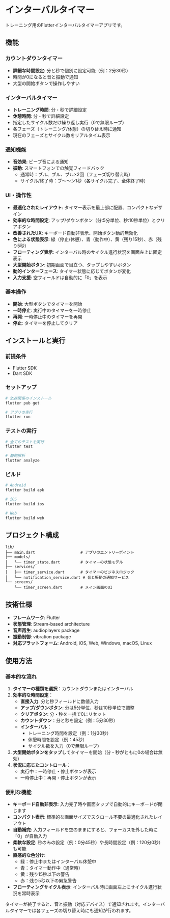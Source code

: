 # インターバルタイマー

トレーニング用のFlutterインターバルタイマーアプリです。

## 機能

### カウントダウンタイマー
- **詳細な時間設定**: 分と秒で個別に設定可能（例：2分30秒）
- 時間が0になると音と振動で通知
- 大型の開始ボタンで操作しやすい

### インターバルタイマー
- **トレーニング時間**: 分・秒で詳細設定
- **休憩時間**: 分・秒で詳細設定
- 指定したサイクル数だけ繰り返し実行（0で無限ループ）
- 各フェーズ（トレーニング/休憩）の切り替え時に通知
- 現在のフェーズとサイクル数をリアルタイム表示

### 通知機能
- **音効果**: ビープ音による通知
- **振動**: スマートフォンでの触覚フィードバック
  - 通常時：ブル、ブル、ブル×2回（フェーズ切り替え時）
  - サイクル/終了時：ブ〜〜ン1秒（各サイクル完了、全体終了時）

### UI・操作性
- **最適化されたレイアウト**: タイマー表示を最上部に配置、コンパクトなデザイン
- **効率的な時間設定**: アップ/ダウンボタン（分:5分単位、秒:10秒単位）とクリアボタン
- **改善されたUX**: キーボード自動非表示、開始ボタン動的無効化
- **色による状態表示**: 緑（停止/休憩）、青（動作中）、黄（残り15秒）、赤（残り5秒）
- **フローティング表示**: インターバル時のサイクル進行状況を画面左上に固定表示
- **大型開始ボタン**: 初期画面で目立つ、タップしやすいボタン
- **動的インターフェース**: タイマー状態に応じてボタンが変化
- **入力支援**: 空フィールドは自動的に「0」を表示

### 基本操作
- **開始**: 大型ボタンでタイマーを開始
- **一時停止**: 実行中のタイマーを一時停止
- **再開**: 一時停止中のタイマーを再開
- **停止**: タイマーを停止してクリア

## インストールと実行

### 前提条件
- Flutter SDK
- Dart SDK

### セットアップ
```bash
# 依存関係のインストール
flutter pub get

# アプリの実行
flutter run
```

### テストの実行
```bash
# 全てのテストを実行
flutter test

# 静的解析
flutter analyze
```

### ビルド
```bash
# Android
flutter build apk

# iOS
flutter build ios

# Web
flutter build web
```

## プロジェクト構成

```
lib/
├── main.dart                    # アプリのエントリーポイント
├── models/
│   └── timer_state.dart         # タイマーの状態モデル
├── services/
│   ├── timer_service.dart       # タイマーのビジネスロジック
│   └── notification_service.dart # 音と振動の通知サービス
└── screens/
    └── timer_screen.dart        # メイン画面のUI
```

## 技術仕様

- **フレームワーク**: Flutter
- **状態管理**: Stream-based architecture
- **音声再生**: audioplayers package
- **振動制御**: vibration package
- **対応プラットフォーム**: Android, iOS, Web, Windows, macOS, Linux

## 使用方法

### 基本的な流れ
1. **タイマーの種類を選択**：カウントダウンまたはインターバル
2. **効率的な時間設定**：
   - **直接入力**: 分と秒フィールドに数値入力
   - **アップ/ダウンボタン**: 分は5分単位、秒は10秒単位で調整
   - **クリアボタン**: 分・秒を一括で0にリセット
   - **カウントダウン**：分と秒を設定（例：5分30秒）
   - **インターバル**：
     - トレーニング時間を設定（例：1分30秒）
     - 休憩時間を設定（例：45秒）
     - サイクル数を入力（0で無限ループ）
3. **大型開始ボタンをタップ**してタイマーを開始（分・秒がともに0の場合は無効）
4. **状況に応じたコントロール**：
   - 実行中：一時停止・停止ボタンが表示
   - 一時停止中：再開・停止ボタンが表示

### 便利な機能
- **キーボード自動非表示**: 入力完了時や画面タップで自動的にキーボードが閉じます
- **コンパクト表示**: 標準的な画面サイズでスクロール不要の最適化されたレイアウト
- **自動補完**: 入力フィールドを空のままにすると、フォーカスを外した時に「0」が自動入力
- **柔軟な設定**: 秒のみの設定（例：0分45秒）や長時間設定（例：120分0秒）も可能
- **直感的な色分け**: 
  - 緑：停止中またはインターバル休憩中
  - 青：タイマー動作中（通常時）
  - 黄：残り15秒以下の警告
  - 赤：残り5秒以下の緊急警告
- **フローティングサイクル表示**: インターバル時に画面左上にサイクル進行状況を常時表示

タイマーが終了すると、音と振動（対応デバイス）で通知されます。インターバルタイマーでは各フェーズの切り替え時にも通知が行われます。
